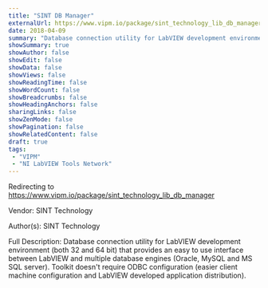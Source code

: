 ```yaml
---
title: "SINT DB Manager"
externalUrl: https://www.vipm.io/package/sint_technology_lib_db_manager
date: 2018-04-09
summary: "Database connection utility for LabVIEW development environment (both 32 and 64 bit) that provides an easy to use interface between LabVIEW and multiple database engines (Oracle, MySQL and MS SQL server)."
showSummary: true
showAuthor: false
showEdit: false
showData: false
showViews: false
showReadingTime: false
showWordCount: false
showBreadcrumbs: false
showHeadingAnchors: false
sharingLinks: false
showZenMode: false
showPagination: false
showRelatedContent: false
draft: true
tags:
 - "VIPM"
 - "NI LabVIEW Tools Network"
---
```


Redirecting to https://www.vipm.io/package/sint_technology_lib_db_manager

Vendor: SINT Technology

Author(s): SINT Technology
 
Full Description:
Database connection utility for LabVIEW development environment (both 32 and 64 bit) that provides an easy to use interface between LabVIEW and multiple database engines (Oracle, MySQL and MS SQL server).
Toolkit doesn't require ODBC configuration (easier client machine configuration and LabVIEW developed application distribution).